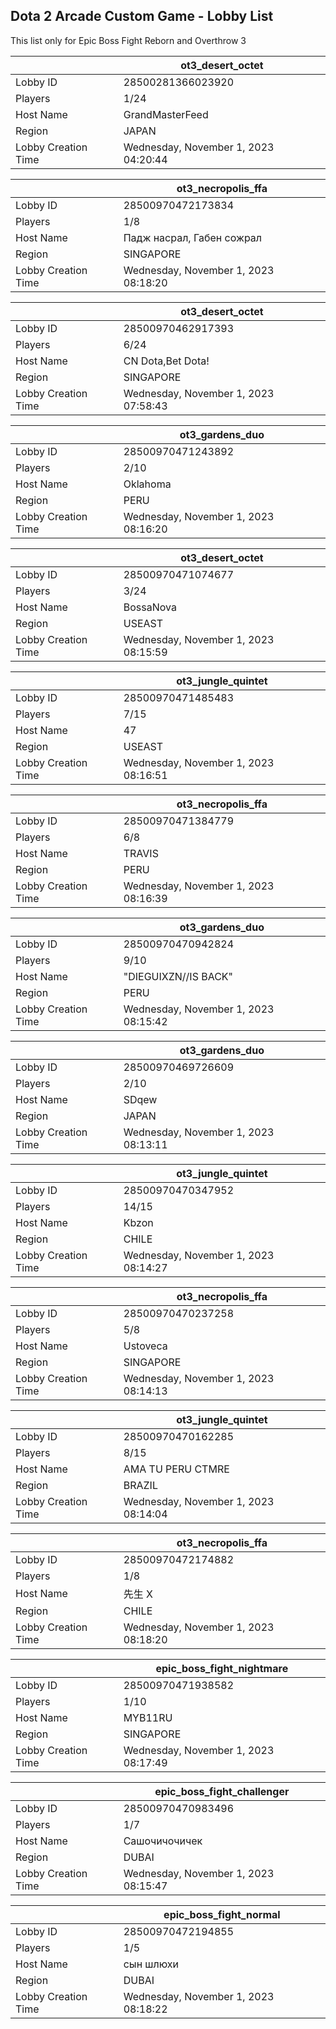 ## Dota 2 Arcade Custom Game - Lobby List

This list only for Epic Boss Fight Reborn and Overthrow 3

|  | ot3_desert_octet |
| ------ | ------ |
| Lobby ID | 28500281366023920 |
| Players | 1/24 |
| Host Name | GrandMasterFeed |
| Region | JAPAN |
| Lobby Creation Time | Wednesday, November 1, 2023 04:20:44 |


|  | ot3_necropolis_ffa |
| ------ | ------ |
| Lobby ID | 28500970472173834 |
| Players | 1/8 |
| Host Name | Падж насрал, Габен сожрал |
| Region | SINGAPORE |
| Lobby Creation Time | Wednesday, November 1, 2023 08:18:20 |


|  | ot3_desert_octet |
| ------ | ------ |
| Lobby ID | 28500970462917393 |
| Players | 6/24 |
| Host Name | CN Dota,Bet Dota! |
| Region | SINGAPORE |
| Lobby Creation Time | Wednesday, November 1, 2023 07:58:43 |


|  | ot3_gardens_duo |
| ------ | ------ |
| Lobby ID | 28500970471243892 |
| Players | 2/10 |
| Host Name | Oklahoma |
| Region | PERU |
| Lobby Creation Time | Wednesday, November 1, 2023 08:16:20 |


|  | ot3_desert_octet |
| ------ | ------ |
| Lobby ID | 28500970471074677 |
| Players | 3/24 |
| Host Name | BossaNova |
| Region | USEAST |
| Lobby Creation Time | Wednesday, November 1, 2023 08:15:59 |


|  | ot3_jungle_quintet |
| ------ | ------ |
| Lobby ID | 28500970471485483 |
| Players | 7/15 |
| Host Name | 47 |
| Region | USEAST |
| Lobby Creation Time | Wednesday, November 1, 2023 08:16:51 |


|  | ot3_necropolis_ffa |
| ------ | ------ |
| Lobby ID | 28500970471384779 |
| Players | 6/8 |
| Host Name | TRAVIS |
| Region | PERU |
| Lobby Creation Time | Wednesday, November 1, 2023 08:16:39 |


|  | ot3_gardens_duo |
| ------ | ------ |
| Lobby ID | 28500970470942824 |
| Players | 9/10 |
| Host Name | "DIEGUIXZN//IS BACK" |
| Region | PERU |
| Lobby Creation Time | Wednesday, November 1, 2023 08:15:42 |


|  | ot3_gardens_duo |
| ------ | ------ |
| Lobby ID | 28500970469726609 |
| Players | 2/10 |
| Host Name | SDqew |
| Region | JAPAN |
| Lobby Creation Time | Wednesday, November 1, 2023 08:13:11 |


|  | ot3_jungle_quintet |
| ------ | ------ |
| Lobby ID | 28500970470347952 |
| Players | 14/15 |
| Host Name | Kbzon |
| Region | CHILE |
| Lobby Creation Time | Wednesday, November 1, 2023 08:14:27 |


|  | ot3_necropolis_ffa |
| ------ | ------ |
| Lobby ID | 28500970470237258 |
| Players | 5/8 |
| Host Name | Ustoveca |
| Region | SINGAPORE |
| Lobby Creation Time | Wednesday, November 1, 2023 08:14:13 |


|  | ot3_jungle_quintet |
| ------ | ------ |
| Lobby ID | 28500970470162285 |
| Players | 8/15 |
| Host Name | AMA TU PERU CTMRE |
| Region | BRAZIL |
| Lobby Creation Time | Wednesday, November 1, 2023 08:14:04 |


|  | ot3_necropolis_ffa |
| ------ | ------ |
| Lobby ID | 28500970472174882 |
| Players | 1/8 |
| Host Name | 先生 X |
| Region | CHILE |
| Lobby Creation Time | Wednesday, November 1, 2023 08:18:20 |


|  | epic_boss_fight_nightmare |
| ------ | ------ |
| Lobby ID | 28500970471938582 |
| Players | 1/10 |
| Host Name | MYB11RU |
| Region | SINGAPORE |
| Lobby Creation Time | Wednesday, November 1, 2023 08:17:49 |


|  | epic_boss_fight_challenger |
| ------ | ------ |
| Lobby ID | 28500970470983496 |
| Players | 1/7 |
| Host Name | Сашочичочичек |
| Region | DUBAI |
| Lobby Creation Time | Wednesday, November 1, 2023 08:15:47 |


|  | epic_boss_fight_normal |
| ------ | ------ |
| Lobby ID | 28500970472194855 |
| Players | 1/5 |
| Host Name | сын шлюхи |
| Region | DUBAI |
| Lobby Creation Time | Wednesday, November 1, 2023 08:18:22 |


